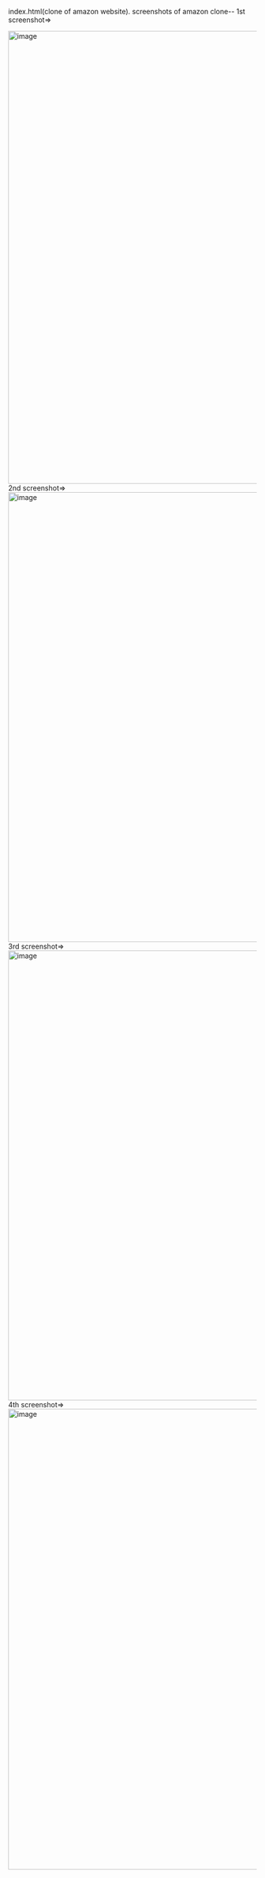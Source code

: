 index.html(clone of amazon website).
screenshots of amazon clone--
1st screenshot=>

<img width="916" alt="image" src="https://github.com/user-attachments/assets/edff7ec0-580c-4b05-934f-4d0fc8eec567">
2nd screenshot=>
<img width="910" alt="image" src="https://github.com/user-attachments/assets/bf4b1bbd-f140-441d-87af-595a394ba3e2">
3rd screenshot=>
<img width="910" alt="image" src="https://github.com/user-attachments/assets/2f4f2fcc-31a7-4876-8a7a-517078167ea5">
4th screenshot=>
<img width="932" alt="image" src="https://github.com/user-attachments/assets/926e1952-1e22-4834-8988-2eaa77a8b8d9">
